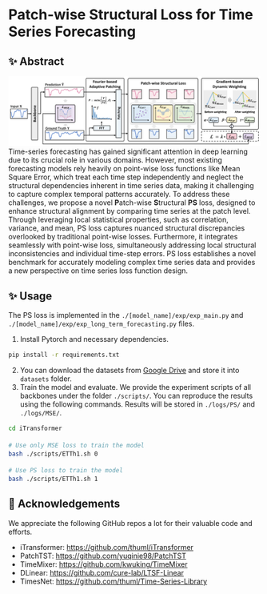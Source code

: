# Patch-wise Structural Loss for Time Series Forecasting


## :sparkles: Abstract
![model](PS_Loss.png)
Time-series forecasting has gained significant attention in deep learning due to its crucial role in various domains. 
However, most existing forecasting models rely heavily on point-wise loss functions like Mean Square Error, which treat each time step independently and neglect the structural dependencies inherent in time series data, making it challenging to capture complex temporal patterns accurately.
To address these challenges, we propose a novel **P**atch-wise **S**tructural **PS** loss, designed to enhance structural alignment by comparing time series at the patch level. Through leveraging local statistical properties, such as correlation, variance, and mean, PS loss captures nuanced structural discrepancies overlooked by traditional point-wise losses. Furthermore, it integrates seamlessly with point-wise loss, simultaneously addressing local structural inconsistencies and individual time-step errors.
PS loss establishes a novel benchmark for accurately modeling complex time series data and provides a new perspective on time series loss function design.


## :sparkles: Usage
The PS loss is implemented in the ```./[model_name]/exp/exp_main.py``` and ```./[model_name]/exp/exp_long_term_forecasting.py``` files.
1. Install Pytorch and necessary dependencies.
```Bash
pip install -r requirements.txt
```
2. You can download the datasets from [Google Drive](https://drive.google.com/file/d/1l51QsKvQPcqILT3DwfjCgx8Dsg2rpjot/view?pli=1) and store it into ```datasets``` folder.
3. Train the model and evaluate. We provide the experiment scripts of all backbones under the folder ```./scripts/```. You can reproduce the results using the following commands. Results will be stored in ```./logs/PS/``` and ```./logs/MSE/```.
```Bash
cd iTransformer

# Use only MSE loss to train the model
bash ./scripts/ETTh1.sh 0

# Use PS loss to train the model
bash ./scripts/ETTh1.sh 1
```

## :sparkling_heart: Acknowledgements

We appreciate the following GitHub repos a lot for their valuable code and efforts.

- iTransformer: https://github.com/thuml/iTransformer
- PatchTST: https://github.com/yuqinie98/PatchTST
- TimeMixer: https://github.com/kwuking/TimeMixer
- DLinear: https://github.com/cure-lab/LTSF-Linear
- TimesNet: https://github.com/thuml/Time-Series-Library
